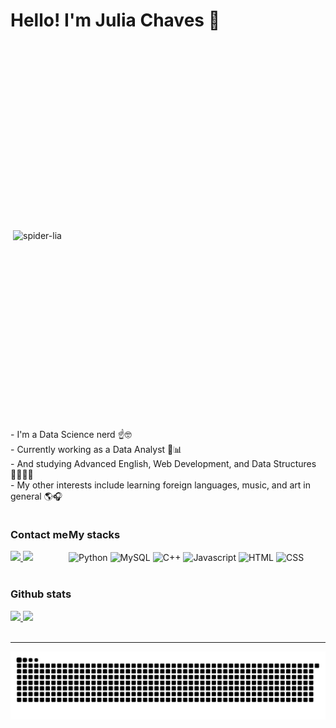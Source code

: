 # Hello! I'm Julia Chaves 🫧

<img align="right" src="https://s3.ezgif.com/tmp/ezgif-3-5dea987934.gif" alt="spider-lia" width="200" style="float: right; padding: 300px;">
<p align="left">
<br>
- I'm a Data Science nerd ☝️🤓<br> 
- Currently working as a Data Analyst 🥧📊<br>
- And studying Advanced English, Web Development, and Data Structures 👩🏽‍💻🧩<br>
- My other interests include learning foreign languages, music, and art in general 🌎🎧<br>

 <div style="display: flex; align-items: center; gap: 1px;">
  <div>
    <h3>Contact me</h3>
    <span>
      <a href="mailto:lialilinbox@gmail.com">
        <img src="https://img.shields.io/badge/-Gmail-%23333?style=for-the-badge&logo=gmail&logoColor=white" target="_blank">
      </a>
      <a href="https://www.linkedin.com/in/juliachavesdev" target="_blank">
        <img src="https://img.shields.io/badge/-LinkedIn-%230077B5?style=for-the-badge&logo=linkedin&logoColor=white" target="_blank">
      </a>
    </span>
  </div>
  <div>
    <h3>My stacks</h3>
    <span>
      <img align="center" alt="Python" height="30" width="40" src="https://cdn.jsdelivr.net/gh/devicons/devicon@latest/icons/python/python-original.svg">
      <img align="center" alt="MySQL" height="30" width="40" src="https://cdn.jsdelivr.net/gh/devicons/devicon@latest/icons/mysql/mysql-original.svg">
      <img align="center" alt="C++" height="30" width="40" src="https://cdn.jsdelivr.net/gh/devicons/devicon@latest/icons/cplusplus/cplusplus-original.svg">
      <img align="center" alt="Javascript" height="30" width="40" src="https://cdn.jsdelivr.net/gh/devicons/devicon@latest/icons/javascript/javascript-original.svg">
      <img align="center" alt="HTML" height="30" width="40" src="https://cdn.jsdelivr.net/gh/devicons/devicon@latest/icons/html5/html5-original.svg">
      <img align="center" alt="CSS" height="30" width="40" src="https://cdn.jsdelivr.net/gh/devicons/devicon@latest/icons/css3/css3-original.svg">
    </span>
  </div>
</div>
<br>

### Github stats
 <div>
   <a href="https://github.com/liapsps">
   <img height="160" src="https://github-readme-stats.vercel.app/api?username=liapsps&show_icons=true&theme=dracula&include_all_commits=true&count_private=true&hide_rank=false&rank_icon=github"/>
   <img height="160" src="https://github-readme-stats.vercel.app/api/top-langs/?username=liapsps&layout=compact&langs_count=10&theme=dracula"/>
</div>

<br>

<hr style="text-align: center;">

<picture>
  <source media="(prefers-color-scheme:dark)" scrset="https://raw.githubusercontent.com/liapsps/liapsps/output/github-contribution-grid-snake-dark.svg">
  <source media="(prefers-color-scheme:light)" scrset="https://raw.githubusercontent.com/liapsps/liapsps/output/github-contribution-grid-snake.svg">
  <img alt="github contribution grid snake animation" src="https://raw.githubusercontent.com/liapsps/liapsps/output/github-contribution-grid-snake.svg">
</picture>
<br><br>
